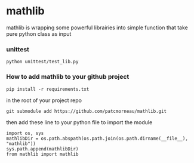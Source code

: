 # mathlib

mathlib is wrapping some powerful librairies into simple function that take pure python class as input


### unittest
```
python unittest/test_lib.py
```

### How to add mathlib to your github project
```
pip install -r requirements.txt
```
in the root of your project repo
```
git submodule add https://github.com/patcmorneau/mathlib.git
```
then add these line to your python file to import the module
```
import os, sys
mathlibDir = os.path.abspath(os.path.join(os.path.dirname(__file__), "mathlib"))
sys.path.append(mathlibDir)
from mathlib import mathlib
```
